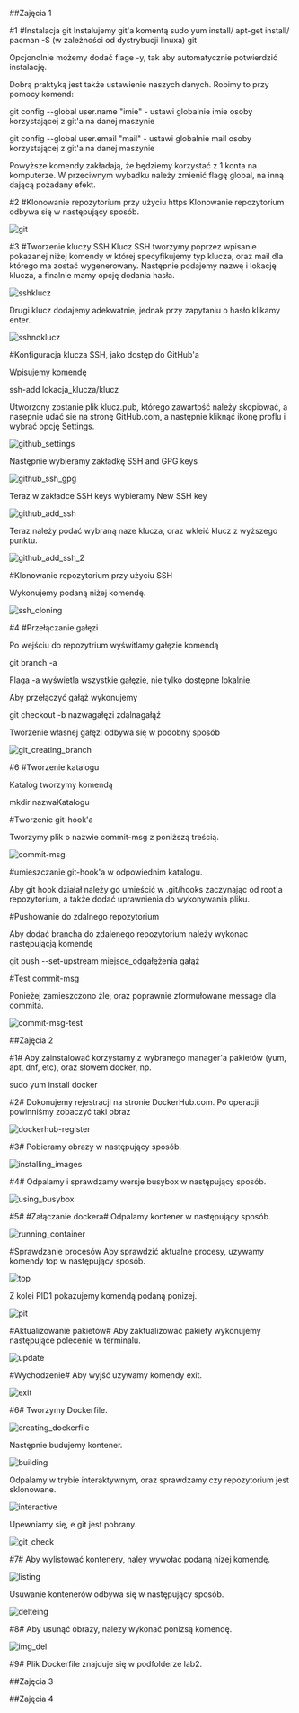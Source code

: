 ##Zajęcia 1

#1
#Instalacja git
Instalujemy git'a komentą 
sudo yum install/ apt-get install/ pacman -S (w zależności od dystrybucji linuxa) git

Opcjonolnie możemy dodać flage -y, tak aby automatycznie potwierdzić instalację.

Dobrą praktyką jest także ustawienie naszych danych. Robimy to przy pomocy komend:

git config --global user.name "imie" - ustawi globalnie imie osoby korzystającej z git'a na danej maszynie

git config --global user.email "mail" - ustawi globalnie mail osoby korzystającej z git'a na danej maszynie

Powyższe komendy zakładają, że będziemy korzystać z 1 konta na komputerze. W przeciwnym wybadku należy zmienić flagę global, na inną dającą pożadany efekt.

#2
#Klonowanie repozytorium przy użyciu https
Klonowanie repozytorium odbywa się w następujący sposób.

![git](lab1/git_clone_https.png)

#3
#Tworzenie kluczy SSH
Klucz SSH tworzymy poprzez wpisanie pokazanej niżej komendy w której specyfikujemy typ klucza, oraz mail dla którego ma zostać wygenerowany. Następnie podajemy nazwę i lokację klucza, a finalnie mamy opcję dodania hasła.

![sshklucz](lab1/klucz_ssh_haslo.png)

Drugi klucz dodajemy adekwatnie, jednak przy zapytaniu o hasło klikamy enter.

![sshnoklucz](lab1/klucz_ssh_no_haslo.png)

#Konfiguracja klucza SSH, jako dostęp do GitHub'a

Wpisujemy komendę 

ssh-add lokacja_klucza/klucz

Utworzony zostanie plik klucz.pub, którego zawartość należy skopiować, a nasepnie udać się na stronę GitHub.com, a następnie kliknąć ikonę proflu i wybrać opcję Settings.

![github_settings](lab1/github_settings.png)

Następnie wybieramy zakładkę SSH and GPG keys

![github_ssh_gpg](lab1/github_ssh_gpd.png)

Teraz w zakładce SSH keys wybieramy New SSH key

![github_add_ssh](lab1/github_add_ssh.png)

Teraz należy podać wybraną naze klucza, oraz wkleić klucz z wyższego punktu.

![github_add_ssh_2](lab1/github_add_ssh_2.png)

#Klonowanie repozytorium przy użyciu SSH

Wykonujemy podaną niżej komendę.

![ssh_cloning](lab1/git_cloning_ssh.png)

#4
#Przełączanie gałęzi

Po wejściu do repozytrium wyświtlamy gałęzie komendą

git branch -a

Flaga -a wyświetla wszystkie gałęzie, nie tylko dostępne lokalnie.

Aby przełączyć gałąż wykonujemy 

git checkout -b nazwagałęzi zdalnagałąź

Tworzenie własnej gałęzi odbywa się w podobny sposób

![git_creating_branch](lab1/git_creating_branch.png)

#6
#Tworzenie katalogu

Katalog tworzymy komendą

mkdir nazwaKatalogu

#Tworzenie git-hook'a

Tworzymy plik o nazwie commit-msg z poniższą treścią.

![commit-msg](lab1/commit-msg.png)

#umieszczanie git-hook'a w odpowiednim katalogu.

Aby git hook działał należy go umieścić w .git/hooks zaczynając od root'a repozytorium, a także dodać uprawnienia do wykonywania pliku.

#Pushowanie do zdalnego repozytorium

Aby dodać brancha do zdalenego repozytorium należy wykonac następującją komendę

git push --set-upstream miejsce_odgałężenia gałąź

#Test commit-msg

Ponieżej zamieszczono źle, oraz poprawnie zformułowane message dla commita.

![commit-msg-test](lab1/commit-msg_test.png)


##Zajęcia 2

#1#
Aby zainstalować korzystamy z wybranego manager'a pakietów (yum, apt, dnf, etc), oraz słowem docker, np. 

sudo yum install docker 

#2#
Dokonujemy rejestracji na stronie DockerHub.com. Po operacji powinniśmy zobaczyć taki obraz

![dockerhub-register](lab2/dockerhub_register.png)

#3#
Pobieramy obrazy w następujący sposób.

![installing_images](lab2/installing_images.png)

#4#
Odpalamy i sprawdzamy wersje busybox w następujący sposób.

![using_busybox](lab2/using_busybox.png)

#5#
#Załączanie dockera#
Odpalamy kontener w następujący sposób.

![running_container](lab2/running_ubuntu_docker.png)

#Sprawdzanie procesów
Aby sprawdzić aktualne procesy, uzywamy komendy top w następujący sposób.

![top](lab2/docker_processes.png)

Z kolei PID1 pokazujemy komendą podaną ponizej.

![pit](lab2/docker_pid_1.png)

#Aktualizowanie pakietów#
Aby zaktualizować pakiety wykonujemy następujące polecenie w terminalu.

![update](lab2/updating_docker_image.png)

#Wychodzenie#
Aby wyjść uzywamy komendy exit.

![exit](lab2/exiting_docker_image.png)

#6#
Tworzymy Dockerfile.

![creating_dockerfile](lab2/creatinga_dockerfile.png)

Następnie budujemy kontener.

![building](lab2/building_dockerfile.png)

Odpalamy w trybie interaktywnym, oraz sprawdzamy czy repozytorium jest sklonowane.

![interactive](lab2/running_dockerfile.png)

Upewniamy się, e git jest pobrany.

![git_check](lab2/dockerfile_verifing_git.png)

#7#
Aby wylistować kontenery, naley wywołać podaną nizej komendę.

![listing](lab2/listing_containers.png)

Usuwanie kontenerów odbywa się w następujący sposób.

![delteing](lab2/deleting_containers.png)

#8#
Aby usunąć obrazy, nalezy wykonać ponizsą komendę.

![img_del](lab2/deleting_images.png)

#9#
Plik Dockerfile znajduje się w podfolderze lab2.


##Zajęcia 3






##Zajęcia 4